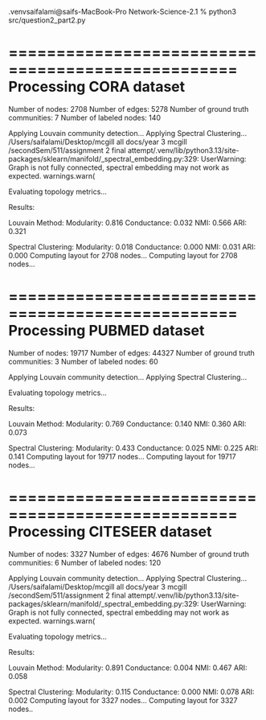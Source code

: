 
.venvsaifalami@saifs-MacBook-Pro Network-Science-2.1 % python3 src/question2_part2.py

==================================================
Processing CORA dataset
==================================================
Number of nodes: 2708
Number of edges: 5278
Number of ground truth communities: 7
Number of labeled nodes: 140

Applying Louvain community detection...
Applying Spectral Clustering...
/Users/saifalami/Desktop/mcgill all docs/year 3 mcgill /secondSem/511/assignment 2 final attempt/.venv/lib/python3.13/site-packages/sklearn/manifold/_spectral_embedding.py:329: UserWarning: Graph is not fully connected, spectral embedding may not work as expected.
  warnings.warn(

Evaluating topology metrics...

Results:

Louvain Method:
Modularity: 0.816
Conductance: 0.032
NMI: 0.566
ARI: 0.321

Spectral Clustering:
Modularity: 0.018
Conductance: 0.000
NMI: 0.031
ARI: 0.000
Computing layout for 2708 nodes...
Computing layout for 2708 nodes...

==================================================
Processing PUBMED dataset
==================================================
Number of nodes: 19717
Number of edges: 44327
Number of ground truth communities: 3
Number of labeled nodes: 60

Applying Louvain community detection...
Applying Spectral Clustering...

Evaluating topology metrics...

Results:

Louvain Method:
Modularity: 0.769
Conductance: 0.140
NMI: 0.360
ARI: 0.073

Spectral Clustering:
Modularity: 0.433
Conductance: 0.025
NMI: 0.225
ARI: 0.141
Computing layout for 19717 nodes...
Computing layout for 19717 nodes...

==================================================
Processing CITESEER dataset
==================================================
Number of nodes: 3327
Number of edges: 4676
Number of ground truth communities: 6
Number of labeled nodes: 120

Applying Louvain community detection...
Applying Spectral Clustering...
/Users/saifalami/Desktop/mcgill all docs/year 3 mcgill /secondSem/511/assignment 2 final attempt/.venv/lib/python3.13/site-packages/sklearn/manifold/_spectral_embedding.py:329: UserWarning: Graph is not fully connected, spectral embedding may not work as expected.
  warnings.warn(

Evaluating topology metrics...

Results:

Louvain Method:
Modularity: 0.891
Conductance: 0.004
NMI: 0.467
ARI: 0.058

Spectral Clustering:
Modularity: 0.115
Conductance: 0.000
NMI: 0.078
ARI: 0.002
Computing layout for 3327 nodes...
Computing layout for 3327 nodes..